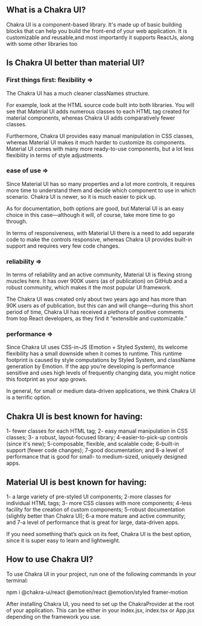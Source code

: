## What is a Chakra UI?
Chakra UI is a component-based library. It's made up of basic building blocks that can help you build the front-end of your web application.
It is customizable and reusable,and most importantly it supports ReactJs, along with some other libraries too

## Is Chakra UI better than material UI?

### First things first: flexibility =>
The Chakra UI has a much cleaner classNames structure.

For example, look at the HTML source code built into both libraries. You will see that Material UI adds numerous classes to each HTML tag created for material components, whereas Chakra UI adds comparatively fewer classes.

Furthermore, Chakra UI provides easy manual manipulation in CSS classes, whereas Material UI makes it much harder to customize its components. Material UI comes with many more ready-to-use components, but a lot less flexibility in terms of style adjustments.
### ease of use =>
Since Material UI has so many properties and a lot more controls, it requires more time to understand them and decide which component to use in which scenario. Chakra UI is newer, so it is much easier to pick up.

As for documentation, both options are good, but Material UI is an easy choice in this case—although it will, of course, take more time to go through.

In terms of responsiveness, with Material UI there is a need to add separate code to make the controls responsive, whereas Chakra UI provides built-in support and requires very few code changes.

### reliability =>
In terms of reliability and an active community, Material UI is flexing strong muscles here. It has over 900K users (as of publication) on GitHub and a robust community, which makes it the most popular UI framework.

The Chakra UI was created only about two years ago and has more than 90K users as of publication, but this can and will change—during this short period of time, Chakra UI has received a plethora of positive comments from top React developers, as they find it “extensible and customizable.”
### performance => 
Since Chakra UI uses CSS-in-JS (Emotion + Styled System), its welcome flexibility has a small downside when it comes to runtime. This runtime footprint is caused by style computations by Styled System, and className generation by Emotion. If the app you’re developing is performance sensitive and uses high levels of frequently changing data, you might notice this footprint as your app grows.

In general, for small or medium data-driven applications, we think Chakra UI is a terrific option.

## Chakra UI is best known for having:

1- fewer classes for each HTML tag;
2- easy manual manipulation in CSS classes;
3- a robust, layout-focused library;
4-easier-to-pick-up controls (since it's new);
5-composable, flexible, and scalable code;
6-built-in support (fewer code changes);
7-good documentation; and
8-a level of performance that is good for small- to medium-sized, uniquely designed apps. 

## Material UI is best known for having:
1- a large variety of pre-styled UI components;
2-more classes for individual HTML tags;
3- more CSS classes with more components;
4-less facility for the creation of custom components;
5-robust documentation (slightly better than Chakra UI);
6-a more mature and active community; and
7-a level of performance that is great for large, data-driven apps.

If you need something that’s quick on its feet, Chakra UI is the best option, since it is super easy to learn and lightweight.
## How to use Chakra UI?
To use Chakra UI in your project, run one of the following commands in your terminal:

npm i @chakra-ui/react @emotion/react @emotion/styled framer-motion

After installing Chakra UI, you need to set up the ChakraProvider at the root of your application. This can be either in your index.jsx, index.tsx or App.jsx depending on the framework you use.

